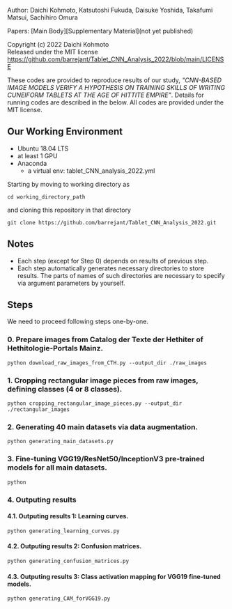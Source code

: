 Author: Daichi Kohmoto, Katsutoshi Fukuda, Daisuke Yoshida, Takafumi Matsui, Sachihiro Omura 

Papers: [Main Body][Supplementary Material](not yet published)

Copyright (c) 2022 Daichi Kohmoto  
Released under the MIT license  
https://github.com/barrejant/Tablet_CNN_Analysis_2022/blob/main/LICENSE

These codes are provided to reproduce results of our study, *"CNN-BASED IMAGE MODELS VERIFY A HYPOTHESIS ON TRAINING SKILLS OF WRITING CUNEIFORM TABLETS AT THE AGE OF HITTITE EMPIRE"*. Details for running codes are described in the below. All codes are provided under the MIT license. 

## Our Working Environment


- Ubuntu 18.04 LTS
- at least 1 GPU
- Anaconda
  - a virtual env: tablet_CNN_analysis_2022.yml

Starting by moving to working directory as 

```
cd working_directory_path
```
and cloning this repository in that directory
```
git clone https://github.com/barrejant/Tablet_CNN_Analysis_2022.git
```

## Notes

- Each step (except for Step 0) depends on results of previous step. 
- Each step automatically generates necessary directories to store results. 
The parts of names of such directories are necessary to specify via argument parameters by yourself.

## Steps

We need to proceed following steps one-by-one. 

### 0. Prepare images from Catalog der Texte der Hethiter of Hethitologie-Portals Mainz.

```
python download_raw_images_from_CTH.py --output_dir ./raw_images
```


### 1. Cropping rectangular image pieces from raw images, defining classes (4 or 8 classes).

```
python cropping_rectangular_image_pieces.py --output_dir ./rectangular_images
```

### 2. Generating 40 main datasets via data augmentation.
```
python generating_main_datasets.py
```

### 3. Fine-tuning VGG19/ResNet50/InceptionV3 pre-trained models for all main datasets.
```
python 
```
### 4. Outputing results

#### 4.1. Outputing results 1: Learning curves.
```
python generating_learning_curves.py
```
#### 4.2. Outputing results 2: Confusion matrices.
```
python generating_confusion_matrices.py 
```
#### 4.3. Outputing results 3: Class activation mapping for VGG19 fine-tuned models. 
```
python generating_CAM_forVGG19.py 
```



